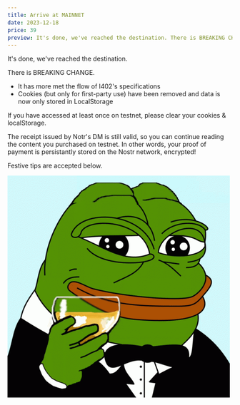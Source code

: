 ```yaml
---
title: Arrive at MAINNET
date: 2023-12-18
price: 39
preview: It's done, we've reached the destination. There is BREAKING CHANGE. It has more met the flow of l402's specifications Cookies (but only for first-party use) have been removed and data is now only stored in LocalStorage If you have accessed at least once on testnet, please clear your cookies & localStorage. The receipt issued by Notr's DM is still valid, so you can continue reading the content you purchased on testnet. In other words, your proof of payment is persistantly stored on the Nostr network, encrypted!
---
```


It's done, we've reached the destination.

There is BREAKING CHANGE.

- It has more met the flow of l402's specifications
- Cookies (but only for first-party use) have been removed and data is now only stored in LocalStorage

If you have accessed at least once on testnet, please clear your cookies & localStorage.

The receipt issued by Notr's DM is still valid, so you can continue reading the content you purchased on testnet. In other words, your proof of payment is persistantly stored on the Nostr network, encrypted!

Festive tips are accepted below.

<hr class="l402" hidden>

![](./pepe-wink-pepe.gif)
